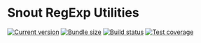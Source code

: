 # Snout RegExp Utilities

[![Current version][badge-version-image]][badge-version-link]
[![Bundle size][badge-bundle-image]][badge-bundle-link]
[![Build status][badge-build-image]][badge-build-link]
[![Test coverage][badge-coverage-image]][badge-coverage-link]

[badge-build-image]: https://img.shields.io/github/actions/workflow/status/snout-router/regexp/ci.yml?branch=main&style=for-the-badge
[badge-build-link]: https://github.com/snout-router/regexp/actions/workflows/ci.yml
[badge-bundle-image]: https://img.shields.io/bundlephobia/minzip/@snout/regexp?style=for-the-badge
[badge-bundle-link]: https://bundlephobia.com/result?p=@snout/regexp
[badge-coverage-image]: https://img.shields.io/codecov/c/gh/snout-router/regexp?style=for-the-badge
[badge-coverage-link]: https://codecov.io/gh/snout-router/regexp
[badge-version-image]: https://img.shields.io/npm/v/@snout/regexp?label=%40snout%2Fregexp&logo=npm&style=for-the-badge
[badge-version-link]: https://npmjs.com/package/@snout/regexp
